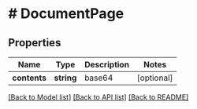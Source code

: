 # # DocumentPage

## Properties

Name | Type | Description | Notes
------------ | ------------- | ------------- | -------------
**contents** | **string** | base64 | [optional] 

[[Back to Model list]](../../README.md#documentation-for-models) [[Back to API list]](../../README.md#documentation-for-api-endpoints) [[Back to README]](../../README.md)


